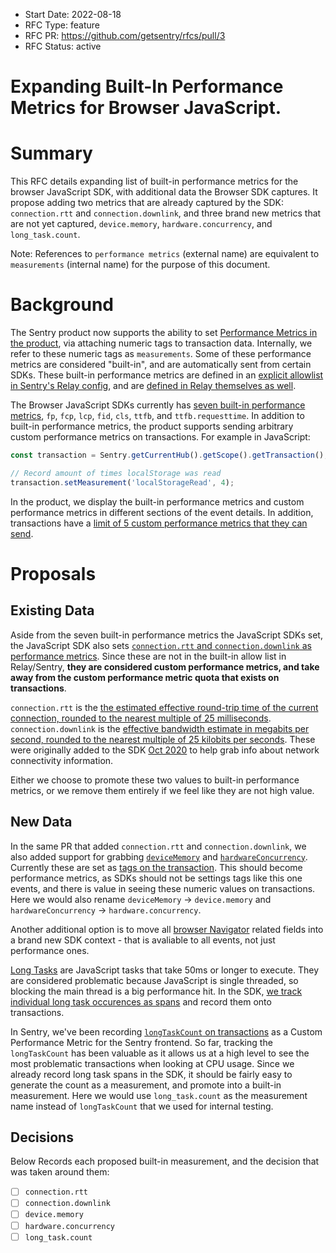 * Start Date: 2022-08-18
* RFC Type: feature
* RFC PR: https://github.com/getsentry/rfcs/pull/3
* RFC Status: active

# Expanding Built-In Performance Metrics for Browser JavaScript.

# Summary

This RFC details expanding list of built-in performance metrics for the browser JavaScript SDK, with additional data the Browser SDK captures. It propose adding two metrics that are already captured by the SDK: `connection.rtt` and `connection.downlink`, and three brand new metrics that are not yet captured, `device.memory`, `hardware.concurrency`, and `long_task.count`.

Note: References to `performance metrics` (external name) are equivalent to `measurements` (internal name) for the purpose of this document.

# Background

The Sentry product now supports the ability to set [Performance Metrics in the product](https://docs.sentry.io/product/sentry-basics/metrics), via attaching numeric tags to transaction data. Internally, we refer to these numeric tags as `measurements`. Some of these performance metrics are considered "built-in", and are automatically sent from certain SDKs. These built-in performance metrics are defined in an [explicit allowlist in Sentry's Relay config](https://github.com/getsentry/sentry/blob/dddb995d6f33527cc5fd2b6c6d484b29bb02253d/src/sentry/relay/config/__init__.py#L407-L428), and are [defined in Relay themselves as well](https://github.com/getsentry/relay/blob/4f3e224d5eeea8922fe42163552e8f20db674e86/relay-server/src/metrics_extraction/transactions.rs#L270-L276). 

The Browser JavaScript SDKs currently has [seven built-in performance metrics](https://docs.sentry.io/platforms/javascript/performance/instrumentation/performance-metrics/), `fp`, `fcp`, `lcp`, `fid`, `cls`, `ttfb`, and `ttfb.requesttime`. In addition to built-in performance metrics, the product supports sending arbitrary custom performance metrics on transactions. For example in JavaScript:

```ts
const transaction = Sentry.getCurrentHub().getScope().getTransaction();

// Record amount of times localStorage was read
transaction.setMeasurement('localStorageRead', 4);
```

In the product, we display the built-in performance metrics and custom performance metrics in different sections of the event details. In addition, transactions have a [limit of 5 custom performance metrics that they can send](https://github.com/getsentry/sentry/blob/dddb995d6f33527cc5fd2b6c6d484b29bb02253d/src/sentry/relay/config/__init__.py#L430-L431).

# Proposals

## Existing Data

Aside from the seven built-in performance metrics the JavaScript SDKs set, the JavaScript SDK also sets [`connection.rtt` and `connection.downlink` as performance metrics](https://github.com/getsentry/sentry-javascript/blob/74db5275d8d5a28cfb18c5723575ea04c5ed5f02/packages/tracing/src/browser/metrics/index.ts#L396-L402). Since these are not in the built-in allow list in Relay/Sentry, **they are considered custom performance metrics, and take away from the custom performance metric quota that exists on transactions**.

`connection.rtt` is the [the estimated effective round-trip time of the current connection, rounded to the nearest multiple of 25 milliseconds](https://developer.mozilla.org/en-US/docs/Web/API/NetworkInformation/rtt). `connection.downlink` is the [effective bandwidth estimate in megabits per second, rounded to the nearest multiple of 25 kilobits per seconds](https://developer.mozilla.org/en-US/docs/Web/API/NetworkInformation/downlink). These were originally added to the SDK [Oct 2020](https://github.com/getsentry/sentry-javascript/pull/2966) to help grab info about network connectivity information.

Either we choose to promote these two values to built-in performance metrics, or we remove them entirely if we feel like they are not high value.

## New Data

In the same PR that added `connection.rtt` and `connection.downlink`, we also added support for grabbing [`deviceMemory`](https://developer.mozilla.org/en-US/docs/Web/API/Navigator/deviceMemory) and [`hardwareConcurrency`](https://developer.mozilla.org/en-US/docs/Web/API/Navigator/hardwareConcurrency). Currently these are set as [tags on the transaction](https://github.com/getsentry/sentry-javascript/blob/74db5275d8d5a28cfb18c5723575ea04c5ed5f02/packages/tracing/src/browser/metrics/index.ts#L405-L411). This should become performance metrics, as SDKs should not be settings tags like this one events, and there is value in seeing these numeric values on transactions. Here we would also rename `deviceMemory` -> `device.memory` and `hardwareConcurrency` -> `hardware.concurrency`.

Another additional option is to move all [browser Navigator](https://developer.mozilla.org/en-US/docs/Web/API/Navigator) related fields into a brand new SDK context - that is avaliable to all events, not just performance ones.

[Long Tasks](https://developer.mozilla.org/en-US/docs/Web/API/Long_Tasks_API) are JavaScript tasks that take 50ms or longer to execute. They are considered problematic because JavaScript is single threaded, so blocking the main thread is a big performance hit. In the SDK, [we track individual long task occurences as spans](https://github.com/getsentry/sentry-javascript/blob/74db5275d8d5a28cfb18c5723575ea04c5ed5f02/packages/tracing/src/browser/metrics/index.ts#L54-L59) and record them onto transactions.

In Sentry, we've been recording [`longTaskCount` on transactions](https://github.com/getsentry/sentry/blob/20780a5bdd988daa44825ce3c295452c280a9add/static/app/utils/performanceForSentry.tsx#L125) as a Custom Performance Metric for the Sentry frontend. So far, tracking the `longTaskCount` has been valuable as it allows us at a high level to see the most problematic transactions when looking at CPU usage. Since we already record long task spans in the SDK, it should be fairly easy to generate the count as a measurement, and promote into a built-in measurement. Here we would use `long_task.count` as the measurement name instead of `longTaskCount` that we used for internal testing.

## Decisions

Below Records each proposed built-in measurement, and the decision that was taken around them:

- [ ] `connection.rtt`
- [ ] `connection.downlink`
- [ ] `device.memory`
- [ ] `hardware.concurrency`
- [ ] `long_task.count`
